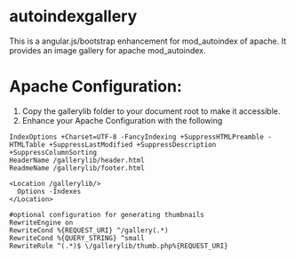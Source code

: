 # autoindexgallery #

This is a angular.js/bootstrap enhancement for mod_autoindex of apache. It provides an image gallery for apache mod_autoindex.

Apache Configuration:
=============

  1. Copy the gallerylib folder to your document root to make it accessible.
  2. Enhance your Apache Configuration with the following

    IndexOptions +Charset=UTF-8 -FancyIndexing +SuppressHTMLPreamble -HTMLTable +SuppressLastModified +SuppressDescription +SuppressColumnSorting
    HeaderName /gallerylib/header.html
    ReadmeName /gallerylib/footer.html

    <Location /gallerylib/>
      Options -Indexes
    </Location>

    #optional configuration for generating thumbnails
    RewriteEngine on
    RewriteCond %{REQUEST_URI} ^/gallery(.*)
    RewriteCond %{QUERY_STRING} ^small
    RewriteRule ^(.*)$ \/gallerylib/thumb.php%{REQUEST_URI}


